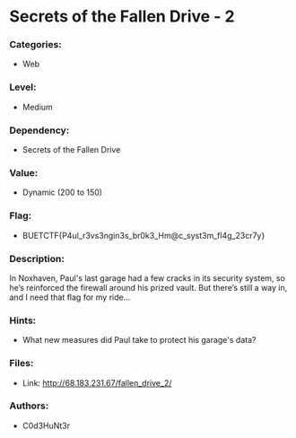 # Secrets of the Fallen Drive - 2

### Categories:
  - Web

### Level:
  - Medium

### Dependency:
  - Secrets of the Fallen Drive

### Value:
  - Dynamic (200 to 150)

### Flag:
  - BUETCTF{P4ul_r3vs3ngin3s_br0k3_Hm@c_syst3m_fl4g_23cr7y}

### Description:
  In Noxhaven, Paul's last garage had a few cracks in its security system, 
  so he’s reinforced the firewall around his prized vault. But there’s still 
  a way in, and I need that flag for my ride...

### Hints:
  - What new measures did Paul take to protect his garage's data?

### Files:
  - Link: http://68.183.231.67/fallen_drive_2/

### Authors:
  - C0d3HuNt3r
